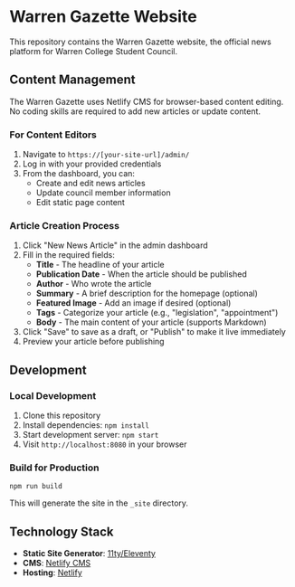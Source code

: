 # Warren Gazette Website

This repository contains the Warren Gazette website, the official news platform for Warren College Student Council.

## Content Management

The Warren Gazette uses Netlify CMS for browser-based content editing. No coding skills are required to add new articles or update content.

### For Content Editors

1. Navigate to `https://[your-site-url]/admin/`
2. Log in with your provided credentials
3. From the dashboard, you can:
   - Create and edit news articles
   - Update council member information
   - Edit static page content

### Article Creation Process

1. Click "New News Article" in the admin dashboard
2. Fill in the required fields:
   - **Title** - The headline of your article
   - **Publication Date** - When the article should be published
   - **Author** - Who wrote the article
   - **Summary** - A brief description for the homepage (optional)
   - **Featured Image** - Add an image if desired (optional)
   - **Tags** - Categorize your article (e.g., "legislation", "appointment")
   - **Body** - The main content of your article (supports Markdown)
3. Click "Save" to save as a draft, or "Publish" to make it live immediately
4. Preview your article before publishing

## Development

### Local Development

1. Clone this repository
2. Install dependencies: `npm install`
3. Start development server: `npm start`
4. Visit `http://localhost:8080` in your browser

### Build for Production

```
npm run build
```

This will generate the site in the `_site` directory.

## Technology Stack

- **Static Site Generator**: [11ty/Eleventy](https://www.11ty.dev/)
- **CMS**: [Netlify CMS](https://www.netlifycms.org/)
- **Hosting**: [Netlify](https://www.netlify.com/)
